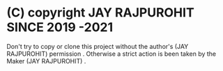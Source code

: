 # (C) copyright JAY RAJPUROHIT SINCE 2019 -2021

Don't try to copy or clone this project without the author's (JAY RAJPUROHIT) permission .
Otherwise a strict action is been taken by the Maker (JAY RAJPUROHIT) . 
